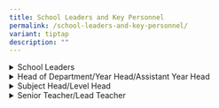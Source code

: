 ```yaml
---
title: School Leaders and Key Personnel
permalink: /school-leaders-and-key-personnel/
variant: tiptap
description: ""
---
```

<div data-type="detailGroup" class="isomer-accordion isomer-accordion-white">
<details class="isomer-details">
<summary>School Leaders</summary>
<div data-type="detailsContent" class="isomer-details-content">
<table style="minWidth: 75px">
<colgroup>
<col>
<col>
<col>
</colgroup>
<tbody>
<tr>
<th rowspan="1" colspan="3">
<p>Principal</p>
</th>
</tr>
<tr>
<td rowspan="1" colspan="3">
<p>Yee Yew Loong</p>
</td>
</tr>
<tr>
<td rowspan="1" colspan="1">
<p>Email</p>
</td>
<td rowspan="1" colspan="2">
<p><a href="mailto:Yee_Yew_Loong@moe.edu.sg" rel="noopener noreferrer nofollow" target="_blank">Yee_Yew_Loong@moe.edu.sg</a>
</p>
</td>
</tr>
<tr>
<td rowspan="1" colspan="3">
<p><strong>Vice-Principal</strong>
</p>
</td>
</tr>
<tr>
<td rowspan="1" colspan="3">
<p>Lau Yean Hui</p>
</td>
</tr>
<tr>
<td rowspan="1" colspan="1">
<p>Email</p>
</td>
<td rowspan="1" colspan="2">
<p></p>
</td>
</tr>
<tr>
<td rowspan="1" colspan="3">
<p><strong>Vice-Principal (Administration)</strong>
</p>
</td>
</tr>
<tr>
<td rowspan="1" colspan="3">
<p>A. Kumara Pathy</p>
</td>
</tr>
<tr>
<td rowspan="1" colspan="1">
<p>Email</p>
</td>
<td rowspan="1" colspan="2">
<p><a href="mailto:A_Kumara_Pathy@moe.edu.sg" rel="noopener noreferrer nofollow" target="_blank">A_Kumara_Pathy@moe.edu.sg</a>
</p>
</td>
</tr>
</tbody>
</table>
</div>
</details>
<details class="isomer-details">
<summary>Head of Department/Year Head/Assistant Year Head</summary>
<div data-type="detailsContent" class="isomer-details-content">
<p></p>
<table style="minWidth: 75px">
<colgroup>
<col>
<col>
<col>
</colgroup>
<tbody>
<tr>
<th rowspan="1" colspan="3">
<p>Head of Department, English Language</p>
</th>
</tr>
<tr>
<td rowspan="1" colspan="3">
<p>Farhain Binte Ahmad Bustami</p>
</td>
</tr>
<tr>
<td rowspan="1" colspan="1">
<p>Email</p>
</td>
<td rowspan="1" colspan="2">
<p><a href="mailto:farhain_ahmad_bustami@moe.edu.sg" rel="noopener noreferrer nofollow" target="_blank">farhain_ahmad_bustami@moe.edu.sg</a>
</p>
</td>
</tr>
<tr>
<td rowspan="1" colspan="3">
<p><strong>Head of Department, Mathematics</strong>
</p>
</td>
</tr>
<tr>
<td rowspan="1" colspan="3">
<p>Angeline Lim Wee Keng</p>
</td>
</tr>
<tr>
<td rowspan="1" colspan="1">
<p>Email</p>
</td>
<td rowspan="1" colspan="2">
<p><a href="mailto:lim_wee_keng@moe.edu.sg" rel="noopener noreferrer nofollow" target="_blank">lim_wee_keng@moe.edu.sg</a>
</p>
</td>
</tr>
<tr>
<td rowspan="1" colspan="3">
<p><strong>Head of Department, Science</strong>
</p>
</td>
</tr>
<tr>
<td rowspan="1" colspan="3">
<p>Anusuya D/O Haidas</p>
</td>
</tr>
<tr>
<td rowspan="1" colspan="1">
<p>Email</p>
</td>
<td rowspan="1" colspan="2">
<p><a href="mailto:anusuya_haridas@moe.edu.sg" rel="noopener noreferrer nofollow" target="_blank">anusuya_haridas@moe.edu.sg</a>
</p>
</td>
</tr>
<tr>
<td rowspan="1" colspan="3">
<p><strong>Head of Department, CCE</strong>
</p>
</td>
</tr>
<tr>
<td rowspan="1" colspan="3">
<p>Soo Kiang Hong Dylan</p>
</td>
</tr>
<tr>
<td rowspan="1" colspan="1">
<p>Email</p>
</td>
<td rowspan="1" colspan="2">
<p><a href="mailto:soo_kiang_hong@moe.edu.sg" rel="noopener noreferrer nofollow" target="_blank">soo_kiang_hong@moe.edu.sg</a>
</p>
</td>
</tr>
<tr>
<td rowspan="1" colspan="3">
<p><strong>Head of Department, Mother Tongue Languages</strong>
</p>
</td>
</tr>
<tr>
<td rowspan="1" colspan="3">
<p>Lai Mei San Jessica</p>
</td>
</tr>
<tr>
<td rowspan="1" colspan="1">
<p>Email</p>
</td>
<td rowspan="1" colspan="2">
<p><a href="mailto:lai_mei_san@moe.edu.sg" rel="noopener noreferrer nofollow" target="_blank">lai_mei_san@moe.edu.sg</a>
</p>
</td>
</tr>
<tr>
<td rowspan="1" colspan="3">
<p><strong>Head of Department, Aesthetics</strong>
</p>
</td>
</tr>
<tr>
<td rowspan="1" colspan="3">
<p>Yuen Kar Kar Yun Sandra</p>
</td>
</tr>
<tr>
<td rowspan="1" colspan="1">
<p>Email</p>
</td>
<td rowspan="1" colspan="2">
<p><a href="mailto:yuen_kar_yun_sandra@moe.edu.sg" rel="noopener noreferrer nofollow" target="_blank">yuen_kar_yun_sandra@moe.edu.sg</a>
</p>
</td>
</tr>
<tr>
<td rowspan="1" colspan="3">
<p><strong>Head of Department, Physical Education</strong>
</p>
</td>
</tr>
<tr>
<td rowspan="1" colspan="3">
<p>Lee Wei Ching Tommy</p>
</td>
</tr>
<tr>
<td rowspan="1" colspan="1">
<p>Email</p>
</td>
<td rowspan="1" colspan="2">
<p><a href="mailto:lee_wei_ching@moe.edu.sg" rel="noopener noreferrer nofollow" target="_blank">lee_wei_ching@moe.edu.sg</a>
</p>
</td>
</tr>
<tr>
<td rowspan="1" colspan="3">
<p><strong>School Staff Developer</strong>
</p>
</td>
</tr>
<tr>
<td rowspan="1" colspan="3">
<p>Francisca Nair</p>
</td>
</tr>
<tr>
<td rowspan="1" colspan="1">
<p>Email</p>
</td>
<td rowspan="1" colspan="2">
<p><a href="mailto:francisca_nair@moe.edu.sg" rel="noopener noreferrer nofollow" target="_blank">francisca_nair@moe.edu.sg</a>
</p>
</td>
</tr>
<tr>
<td rowspan="1" colspan="3">
<p><strong>Year Head, Lower Primary</strong>
</p>
</td>
</tr>
<tr>
<td rowspan="1" colspan="3">
<p>Ong Wei Wei</p>
</td>
</tr>
<tr>
<td rowspan="1" colspan="1">
<p>Email</p>
</td>
<td rowspan="1" colspan="2">
<p><a href="mailto:ong_wei_wei@moe.edu.sg" rel="noopener noreferrer nofollow" target="_blank">ong_wei_wei@moe.edu.sg</a>
</p>
</td>
</tr>
<tr>
<td rowspan="1" colspan="3">
<p><strong>Year Head, Middle Primary</strong>
</p>
</td>
</tr>
<tr>
<td rowspan="1" colspan="3">
<p>Mohamed Khairil Bin Mohamed Jamil</p>
</td>
</tr>
<tr>
<td rowspan="1" colspan="1">
<p>Email</p>
</td>
<td rowspan="1" colspan="2">
<p><a href="mailto:mohamed_khairil_mohamed_jamil@moe.edu.sg" rel="noopener noreferrer nofollow" target="_blank">mohamed_khairil_mohamed_jamil@moe.edu.sg</a>
</p>
</td>
</tr>
<tr>
<td rowspan="1" colspan="3">
<p><strong>Year Head, Upper Primary</strong>
</p>
</td>
</tr>
<tr>
<td rowspan="1" colspan="3">
<p>Tok Kiat Siong</p>
</td>
</tr>
<tr>
<td rowspan="1" colspan="1">
<p>Email</p>
</td>
<td rowspan="1" colspan="2">
<p><a href="mailto:tok_kiat_siong@moe.edu.sg" rel="noopener noreferrer nofollow" target="_blank">tok_kiat_siong@moe.edu.sg</a>
</p>
</td>
</tr>
<tr>
<td rowspan="1" colspan="3">
<p><strong>Assistant Year Head, P4</strong>
</p>
</td>
</tr>
<tr>
<td rowspan="1" colspan="3">
<p>Shin Ern Paul</p>
</td>
</tr>
<tr>
<td rowspan="1" colspan="1">
<p>Email</p>
</td>
<td rowspan="1" colspan="2">
<p><a href="mailto:shin_ern_paul@moe.edu.sg" rel="noopener noreferrer nofollow" target="_blank">shin_ern_paul@moe.edu.sg</a>
</p>
</td>
</tr>
<tr>
<td rowspan="1" colspan="3">
<p><strong>Assistant Year Head, P6</strong>
</p>
</td>
</tr>
<tr>
<td rowspan="1" colspan="3">
<p>Rosemardiana Binte Shamsudin</p>
</td>
</tr>
<tr>
<td rowspan="1" colspan="1">
<p>Email</p>
</td>
<td rowspan="1" colspan="2">
<p><a href="mailto:rosemardiana_shamsudin@moe.edu.sg" rel="noopener noreferrer nofollow" target="_blank">rosemardiana_shamsudin@moe.edu.sg</a>
</p>
</td>
</tr>
</tbody>
</table>
</div>
</details>
<details class="isomer-details">
<summary>Subject Head/Level Head</summary>
<div data-type="detailsContent" class="isomer-details-content">
<table style="minWidth: 75px">
<colgroup>
<col>
<col>
<col>
</colgroup>
<tbody>
<tr>
<th rowspan="1" colspan="3">
<p>Level Head, English Language (Covering Ed-Tech)</p>
</th>
</tr>
<tr>
<td rowspan="1" colspan="3">
<p>Farah Binte Azman</p>
</td>
</tr>
<tr>
<td rowspan="1" colspan="1">
<p>Email</p>
</td>
<td rowspan="1" colspan="2">
<p><a href="mailto:farah_azman@moe.edu.sg" rel="noopener noreferrer nofollow" target="_blank">farah_azman@moe.edu.sg</a>
</p>
</td>
</tr>
<tr>
<td rowspan="1" colspan="3">
<p><strong>Level Head, Mathematics</strong>
</p>
</td>
</tr>
<tr>
<td rowspan="1" colspan="3">
<p>Lee Xing Yu Angela</p>
</td>
</tr>
<tr>
<td rowspan="1" colspan="1">
<p>Email</p>
</td>
<td rowspan="1" colspan="2">
<p><a href="mailto:lee_xing_yu@moe.edu.sg" rel="noopener noreferrer nofollow" target="_blank">lee_xing_yu@moe.edu.sg</a>
</p>
</td>
</tr>
<tr>
<td rowspan="1" colspan="3">
<p><strong>Level Head, Science</strong>
</p>
</td>
</tr>
<tr>
<td rowspan="1" colspan="3">
<p>Saravanan S/O Ramakrishnan</p>
</td>
</tr>
<tr>
<td rowspan="1" colspan="1">
<p>Email</p>
</td>
<td rowspan="1" colspan="2">
<p><a href="mailto:saravanan_ramakrishanan@moe.edu.sg" rel="noopener noreferrer nofollow" target="_blank">saravanan_ramakrishanan@moe.edu.sg</a>
</p>
</td>
</tr>
<tr>
<td rowspan="1" colspan="3">
<p><strong>Subject Head, Student Well Being</strong>
</p>
</td>
</tr>
<tr>
<td rowspan="1" colspan="3">
<p>Juliana Binte Mohamed Ayob</p>
</td>
</tr>
<tr>
<td rowspan="1" colspan="1">
<p>Email</p>
</td>
<td rowspan="1" colspan="2">
<p><a href="mailto:juliana_mohamed_ayob@moe.edu.sg" rel="noopener noreferrer nofollow" target="_blank">juliana_mohamed_ayob@moe.edu.sg</a>
</p>
</td>
</tr>
<tr>
<td rowspan="1" colspan="3">
<p><strong>Subject Head, National Education and Social Studies</strong>
</p>
</td>
</tr>
<tr>
<td rowspan="1" colspan="3">
<p>Chan Fong Mei Susyna</p>
</td>
</tr>
<tr>
<td rowspan="1" colspan="1">
<p>Email</p>
</td>
<td rowspan="1" colspan="2">
<p><a href="mailto:chan_fong_mei_susyna@moe.edu.sg" rel="noopener noreferrer nofollow" target="_blank">chan_fong_mei_susyna@moe.edu.sg</a>
</p>
</td>
</tr>
<tr>
<td rowspan="1" colspan="3">
<p><strong>Subject Head, Co-Curricular Activities</strong>
</p>
</td>
</tr>
<tr>
<td rowspan="1" colspan="3">
<p>Ng Chun Fung</p>
</td>
</tr>
<tr>
<td rowspan="1" colspan="1">
<p>Email</p>
</td>
<td rowspan="1" colspan="2">
<p><a href="mailto:ng_chun_fung@moe.edu.sg" rel="noopener noreferrer nofollow" target="_blank">ng_chun_fung@moe.edu.sg</a>
</p>
</td>
</tr>
<tr>
<td rowspan="1" colspan="3">
<p><strong>Subject Head, Malay Language</strong>
</p>
</td>
</tr>
<tr>
<td rowspan="1" colspan="3">
<p>Rafeah Binte Ali</p>
</td>
</tr>
<tr>
<td rowspan="1" colspan="1">
<p>Email</p>
</td>
<td rowspan="1" colspan="2">
<p><a href="mailto:rafeah_ali@moe.edu.sg" rel="noopener noreferrer nofollow" target="_blank">rafeah_ali@moe.edu.sg</a>
</p>
</td>
</tr>
</tbody>
</table>
</div>
</details>
<details class="isomer-details">
<summary>Senior Teacher/Lead Teacher</summary>
<div data-type="detailsContent" class="isomer-details-content">
<table style="minWidth: 75px">
<colgroup>
<col>
<col>
<col>
</colgroup>
<tbody>
<tr>
<th rowspan="1" colspan="3">
<p>Lead Teacher, LN (Educational Support)</p>
</th>
</tr>
<tr>
<td rowspan="1" colspan="3">
<p>Lai Kuan Hoe Leslie</p>
</td>
</tr>
<tr>
<td rowspan="1" colspan="1">
<p>Email</p>
</td>
<td rowspan="1" colspan="2">
<p><a href="mailto:lai_kuan_hoe@moe.edu.sg" rel="noopener noreferrer nofollow" target="_blank">lai_kuan_hoe@moe.edu.sg</a>
</p>
</td>
</tr>
<tr>
<td rowspan="1" colspan="3">
<p><strong>Lead Teacher, Mathematics</strong>
</p>
</td>
</tr>
<tr>
<td rowspan="1" colspan="3">
<p>Allan Tok Wei Ching</p>
</td>
</tr>
<tr>
<td rowspan="1" colspan="1">
<p>Email</p>
</td>
<td rowspan="1" colspan="2">
<p><a href="mailto:tok_wei_cheng_allan@moe.edu.sg" rel="noopener noreferrer nofollow" target="_blank">tok_wei_cheng_allan@moe.edu.sg</a>
</p>
</td>
</tr>
<tr>
<td rowspan="1" colspan="3">
<p><strong>Senior Teacher, Physical Education</strong>
</p>
</td>
</tr>
<tr>
<td rowspan="1" colspan="3">
<p>Chua Sophia</p>
</td>
</tr>
<tr>
<td rowspan="1" colspan="1">
<p>Email</p>
</td>
<td rowspan="1" colspan="2">
<p><a href="mailto:chua_sophia@moe.edu.sg" rel="noopener noreferrer nofollow" target="_blank">chua_sophia@moe.edu.sg</a>
</p>
</td>
</tr>
<tr>
<td rowspan="1" colspan="3">
<p><strong>Senior Teacher, Malay Language</strong>
</p>
</td>
</tr>
<tr>
<td rowspan="1" colspan="3">
<p>Noor Ratnawati Binte Osman</p>
</td>
</tr>
<tr>
<td rowspan="1" colspan="1">
<p>Email</p>
</td>
<td rowspan="1" colspan="2">
<p><a href="mailto:noor_ratnawati_osman@moe.edu.sg" rel="noopener noreferrer nofollow" target="_blank">noor_ratnawati_osman@moe.edu.sg</a>
</p>
</td>
</tr>
<tr>
<td rowspan="1" colspan="3">
<p><strong>Senior Teacher, English Language</strong>
</p>
</td>
</tr>
<tr>
<td rowspan="1" colspan="3">
<p>Shanwaz Iqbal</p>
</td>
</tr>
<tr>
<td rowspan="1" colspan="1">
<p>Email</p>
</td>
<td rowspan="1" colspan="2">
<p><a href="mailto:Shanwaz_Iqbal@moe.edu.sg" rel="noopener noreferrer nofollow" target="_blank">Shanwaz_Iqbal@moe.edu.sg</a>
</p>
</td>
</tr>
<tr>
<td rowspan="1" colspan="3">
<p><strong>Senior Teacher, Chinese Language</strong>
</p>
</td>
</tr>
<tr>
<td rowspan="1" colspan="3">
<p>Lim Chain Koon</p>
</td>
</tr>
<tr>
<td rowspan="1" colspan="1">
<p>Email</p>
</td>
<td rowspan="1" colspan="2">
<p><a href="mailto:lim_chain_koon@moe.edu.sg" rel="noopener noreferrer nofollow" target="_blank">lim_chain_koon@moe.edu.sg</a>
</p>
</td>
</tr>
<tr>
<td rowspan="1" colspan="3">
<p><strong>Senior Teacher, Science</strong>
</p>
</td>
</tr>
<tr>
<td rowspan="1" colspan="3">
<p>Zahra Binte Ahmad</p>
</td>
</tr>
<tr>
<td rowspan="1" colspan="1">
<p>Email</p>
</td>
<td rowspan="1" colspan="2">
<p><a href="mailto:Zahra_Ahmad@moe.edu.sg" rel="noopener noreferrer nofollow" target="_blank">Zahra_Ahmad@moe.edu.sg</a>
</p>
</td>
</tr>
</tbody>
</table>
</div>
</details>
</div>
<p></p>